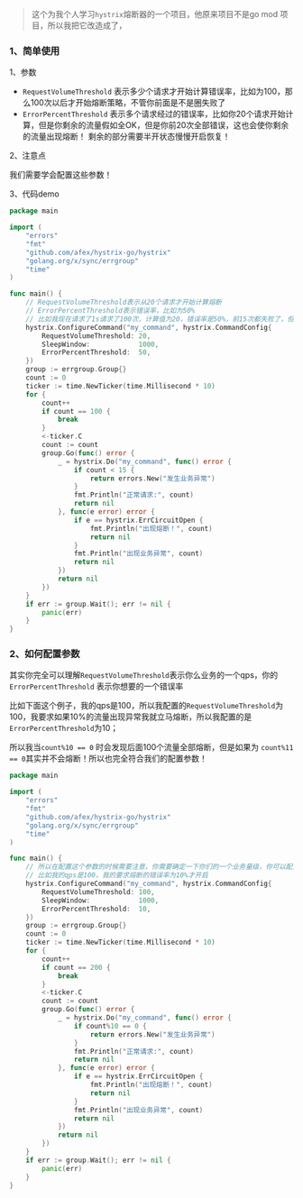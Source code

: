 > ​	这个为我个人学习`hystrix`熔断器的一个项目，他原来项目不是go mod 项目，所以我把它改造成了，

### 1、简单使用

1、参数

- `RequestVolumeThreshold` 表示多少个请求才开始计算错误率，比如为100，那么100次以后才开始熔断策略，不管你前面是不是圈失败了
- `ErrorPercentThreshold` 表示多个请求经过的错误率，比如你20个请求开始计算，但是你剩余的流量假如全OK，但是你前20次全部错误，这也会使你剩余的流量出现熔断！ 剩余的部分需要半开状态慢慢开启恢复！

2、注意点

我们需要学会配置这些参数！

3、代码demo

```go
package main

import (
	"errors"
	"fmt"
	"github.com/afex/hystrix-go/hystrix"
	"golang.org/x/sync/errgroup"
	"time"
)

func main() {
	// RequestVolumeThreshold表示从20个请求才开始计算熔断
	// ErrorPercentThreshold表示错误率，比如为50%
	// 比如我现在请求了1s请求了100次，计算值为20，错误率是50%，前15次都失败了，但是熔断器会在20次打开，原因是因为15/20是75%，尽管你的后面全面正常
	hystrix.ConfigureCommand("my_command", hystrix.CommandConfig{
		RequestVolumeThreshold: 20,
		SleepWindow:            1000,
		ErrorPercentThreshold:  50,
	})
	group := errgroup.Group{}
	count := 0
	ticker := time.NewTicker(time.Millisecond * 10)
	for {
		count++
		if count == 100 {
			break
		}
		<-ticker.C
		count := count
		group.Go(func() error {
			_ = hystrix.Do("my_command", func() error {
				if count < 15 {
					return errors.New("发生业务异常")
				}
				fmt.Println("正常请求:", count)
				return nil
			}, func(e error) error {
				if e == hystrix.ErrCircuitOpen {
					fmt.Println("出现熔断！", count)
					return nil
				}
				fmt.Println("出现业务异常", count)
				return nil
			})
			return nil
		})
	}
	if err := group.Wait(); err != nil {
		panic(err)
	}
}
```

### 2、如何配置参数

其实你完全可以理解`RequestVolumeThreshold`表示你么业务的一个qps，你的`ErrorPercentThreshold` 表示你想要的一个错误率

比如下面这个例子，我的qps是100，所以我配置的`RequestVolumeThreshold`为100，我要求如果10%的流量出现异常我就立马熔断，所以我配置的是`ErrorPercentThreshold`为10；

所以我当`count%10 == 0` 时会发现后面100个流量全部熔断，但是如果为 `count%11 == 0`其实并不会熔断！所以也完全符合我们的配置参数！

```go
package main

import (
	"errors"
	"fmt"
	"github.com/afex/hystrix-go/hystrix"
	"golang.org/x/sync/errgroup"
	"time"
)

func main() {
	// 所以在配置这个参数的时候需要注意，你需要确定一下你们的一个业务量级，你可以配置RequestVolumeThreshold为你们的qps，ErrorPercentThreshold配置为你们认为的一个错误率
	// 比如我的qps是100，我的要求熔断的错误率为10%才开启
	hystrix.ConfigureCommand("my_command", hystrix.CommandConfig{
		RequestVolumeThreshold: 100,
		SleepWindow:            1000,
		ErrorPercentThreshold:  10,
	})
	group := errgroup.Group{}
	count := 0
	ticker := time.NewTicker(time.Millisecond * 10)
	for {
		count++
		if count == 200 {
			break
		}
		<-ticker.C
		count := count
		group.Go(func() error {
			_ = hystrix.Do("my_command", func() error {
				if count%10 == 0 {
					return errors.New("发生业务异常")
				}
				fmt.Println("正常请求:", count)
				return nil
			}, func(e error) error {
				if e == hystrix.ErrCircuitOpen {
					fmt.Println("出现熔断！", count)
					return nil
				}
				fmt.Println("出现业务异常", count)
				return nil
			})
			return nil
		})
	}
	if err := group.Wait(); err != nil {
		panic(err)
	}
}
```

